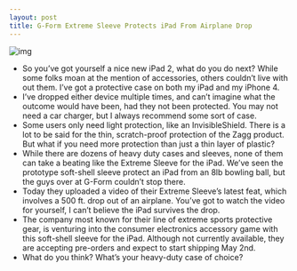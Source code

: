 ```yaml
---
layout: post
title: G-Form Extreme Sleeve Protects iPad From Airplane Drop
---
```

![img](http://media.idownloadblog.com/wp-content/uploads/2011/04/gform.jpg)
* So you’ve got yourself a nice new iPad 2, what do you do next? While some folks moan at the mention of accessories, others couldn’t live with out them. I’ve got a protective case on both my iPad and my iPhone 4.
* I’ve dropped either device multiple times, and can’t imagine what the outcome would have been, had they not been protected. You may not need a car charger, but I always recommend some sort of case.
* Some users only need light protection, like an InvisibleShield. There is a lot to be said for the thin, scratch-proof protection of the Zagg product. But what if you need more protection than just a thin layer of plastic?
* While there are dozens of heavy duty cases and sleeves, none of them can take a beating like the Extreme Sleeve for the iPad. We’ve seen the prototype soft-shell sleeve protect an iPad from an 8lb bowling ball, but the guys over at G-Form couldn’t stop there.
* Today they uploaded a video of their Extreme Sleeve’s latest feat, which involves a 500 ft. drop out of an airplane. You’ve got to watch the video for yourself, I can’t believe the iPad survives the drop.
* The company most known for their line of extreme sports protective gear, is venturing into the consumer electronics accessory game with this soft-shell sleeve for the iPad. Although not currently available, they are accepting pre-orders and expect to start shipping May 2nd.
* What do you think? What’s your heavy-duty case of choice?


